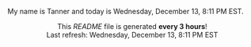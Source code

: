 My name is Tanner and today is Wednesday, December 13, 8:11 PM EST.

<p align="center">This <i>README</i> file is generated <b>every 3 hours</b>!</br>Last refresh: Wednesday, December 13, 8:11 PM EST<br /></p>
